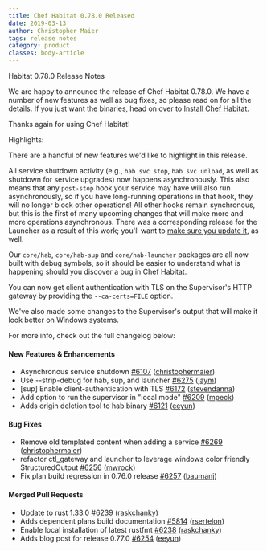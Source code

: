 ```yaml
---
title: Chef Habitat 0.78.0 Released
date: 2019-03-13
author: Christopher Maier
tags: release notes
category: product
classes: body-article
---
```


Habitat 0.78.0 Release Notes

We are happy to announce the release of Chef Habitat 0.78.0. We have a number of new features as well
as bug fixes, so please read on for all the details. If you just want the binaries, head on over to
[Install Chef Habitat](https://www.habitat.sh/docs/using-habitat/install-habitat).

Thanks again for using Chef Habitat!

Highlights:

There are a handful of new features we'd like to highlight in this release.

All service shutdown activity (e.g., `hab svc stop`, `hab svc unload`, as well as shutdown for service upgrades) now happens asynchronously. This also means that any `post-stop` hook your service may have will also run asynchronously, so if you have long-running operations in that hook, they will no longer block other operations! All other hooks remain synchronous, but this is the first of many upcoming changes that will make more and more operations asynchronous. There was a corresponding release for the Launcher as a result of this work; you'll want to [make sure you update it](https://www.habitat.sh/docs/glossary/launcher), as well.

Our `core/hab`, `core/hab-sup` and `core/hab-launcher` packages are all now built with debug symbols, so it should be easier to understand what is happening should you discover a bug in Chef Habitat.

You can now get client authentication with TLS on the Supervisor's HTTP gateway by providing the `--ca-certs=FILE` option.

We've also made some changes to the Supervisor's output that will make it look better on Windows systems.

For more info, check out the full changelog below:

#### New Features & Enhancements
- Asynchronous service shutdown [#6107](https://github.com/habitat-sh/habitat/pull/6107) ([christophermaier](https://github.com/christophermaier))
- Use --strip-debug for hab, sup, and launcher [#6275](https://github.com/habitat-sh/habitat/pull/6275) ([jaym](https://github.com/jaym))
- [sup] Enable client-authentication with TLS [#6172](https://github.com/habitat-sh/habitat/pull/6172) ([stevendanna](https://github.com/stevendanna))
- Add option to run the supervisor in "local mode" [#6209](https://github.com/habitat-sh/habitat/pull/6209) ([mpeck](https://github.com/mpeck))
- Adds origin deletion tool to hab binary [#6121](https://github.com/habitat-sh/habitat/pull/6121) ([eeyun](https://github.com/eeyun))

#### Bug Fixes
- Remove old templated content when adding a service [#6269](https://github.com/habitat-sh/habitat/pull/6269) ([christophermaier](https://github.com/christophermaier))
- refactor ctl_gateway and launcher to leverage windows color friendly StructuredOutput [#6256](https://github.com/habitat-sh/habitat/pull/6256) ([mwrock](https://github.com/mwrock))
- Fix plan build regression in 0.76.0 release [#6257](https://github.com/habitat-sh/habitat/pull/6257) ([baumanj](https://github.com/baumanj))

#### Merged Pull Requests
- Update to rust 1.33.0 [#6239](https://github.com/habitat-sh/habitat/pull/6239) ([raskchanky](https://github.com/raskchanky))
- Adds dependent plans build documentation [#5814](https://github.com/habitat-sh/habitat/pull/5814) ([rsertelon](https://github.com/rsertelon))
- Enable local installation of latest rustfmt [#6238](https://github.com/habitat-sh/habitat/pull/6238) ([raskchanky](https://github.com/raskchanky))
- Adds blog post for release 0.77.0 [#6254](https://github.com/habitat-sh/habitat/pull/6254) ([eeyun](https://github.com/eeyun))
